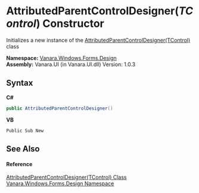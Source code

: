 # AttributedParentControlDesigner(*TControl*) Constructor 
 

Initializes a new instance of the <a href="3882a1c8-f3bf-e1e2-e666-b1dc768ad4e1">AttributedParentControlDesigner(TControl)</a> class

**Namespace:**&nbsp;<a href="47183544-7c44-c1e2-cf57-c68e49a55933">Vanara.Windows.Forms.Design</a><br />**Assembly:**&nbsp;Vanara.UI (in Vanara.UI.dll) Version: 1.0.3

## Syntax

**C#**<br />
``` C#
public AttributedParentControlDesigner()
```

**VB**<br />
``` VB
Public Sub New
```


## See Also


#### Reference
<a href="3882a1c8-f3bf-e1e2-e666-b1dc768ad4e1">AttributedParentControlDesigner(TControl) Class</a><br /><a href="47183544-7c44-c1e2-cf57-c68e49a55933">Vanara.Windows.Forms.Design Namespace</a><br />